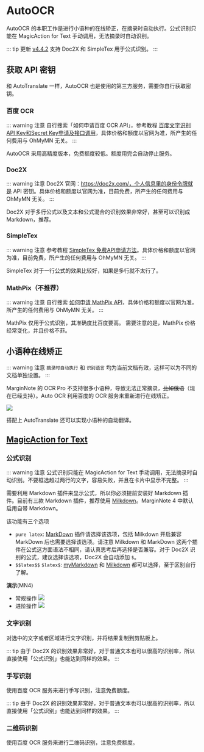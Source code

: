 # AutoOCR
AutoOCR 的本职工作是进行小语种的在线矫正，在摘录时自动执行。公式识别只能在 MagicAction for Text 手动调用，无法摘录时自动识别。

::: tip 更新
[v4.4.2](/update.md) 支持 Doc2X 和 SimpleTex 用于公式识别。
:::

## 获取 API 密钥
和 AutoTranslate 一样，AutoOCR 也是使用的第三方服务，需要你自行获取密钥。

### 百度 OCR

::: warning 注意
自行搜索「如何申请百度 OCR API」，参考教程 [百度文字识别API Key和Secret Key申请及接口调用](https://www.cnblogs.com/gezp/p/13673229.html)，具体价格和额度以官网为准，所产生的任何费用与 OhMyMN 无关。
:::

AutoOCR 采用高精度版本，免费额度较低。额度用完会自动停止服务。

### Doc2X

::: warning 注意
Doc2X 官网：https://doc2x.com/，个人信息里的身份令牌就是 API 密钥。具体价格和额度以官网为准，目前免费，所产生的任何费用与 OhMyMN 无关。
:::

Doc2X 对于多行公式以及文本和公式混合的识别效果非常好，甚至可以识别成 Markdown，推荐。


### SimpleTex

::: warning 注意
参考教程 [SimpleTex 免费API申请方法](https://getquicker.net/Common/Topics/ViewTopic/24510)。具体价格和额度以官网为准，目前免费，所产生的任何费用与 OhMyMN 无关。
:::

SimpleTex 对于一行公式的效果比较好，如果是多行就不太行了。


### MathPix（不推荐）

::: warning 注意
自行搜索 [如何申请 MathPix API](https://cn.bing.com/search?q=如何申请+MathPix+API)，具体价格和额度以官网为准，所产生的任何费用与 OhMyMN 无关。
:::

MathPix 仅用于公式识别，其准确度比百度要高。 需要注意的是，MathPix 价格经常变化，并且价格不菲。


## 小语种在线矫正

::: warning 注意
`摘录时自动执行` 和 `识别语言` 均为当前文档有效，这样可以为不同的文档单独设置。
:::

MarginNote 的 OCR Pro 不支持很多小语种，导致无法正常摘录，~~比如俄语~~（现在已经支持）。Auto OCR 利用百度的 OCR 服务来重新进行在线矫正。

![](https://testmnbbs.oss-cn-zhangjiakou.aliyuncs.com/pic/20220813094209.gif?x-oss-process=base_webp)

搭配上 AutoTranslate 还可以实现小语种的自动翻译。

## [MagicAction for Text](magicaction4text.md#公式识别)


### 公式识别
::: warning 注意
公式识别只能在 MagicAction for Text 手动调用，无法摘录时自动识别。不要框选超过两行的文字，容易失败，并且在卡片中显示不完整。
:::

需要利用 Markdown 插件来显示公式，所以你必须提前安装好 Markdown 插件。目前有三款 Markdown 插件，推荐使用 [Milkdown](https://bbs.marginnote.cn/t/topic/34772)。MarginNote 4 中默认启用自带 Markdown。

该功能有三个选项
- `pure latex`: [MarkDown](https://bbs.marginnote.cn/t/topic/7280/124) 插件请选择该选项，包括 Milkdown 开启兼容 MarkDown 后也需要选择该选项。请注意 Milkdown 和 MarkDown 这两个插件在公式这方面语法不相同，请认真思考后再选择是否兼容。对于 Doc2X 识别的公式，建议选择该选项，Doc2X 会自动添加 `$`。
- `$$latex$$` `$latex$`: [myMarkdown](https://bbs.marginnote.cn/t/topic/13635) 和 [Milkdown](https://bbs.marginnote.cn/t/topic/34772) 都可以选择，至于区别自行了解。

**演示**(MN4)
- 常规操作
![](https://testmnbbs.oss-cn-zhangjiakou.aliyuncs.com/pic/20240520111543_rec_.gif?x-oss-process=base_webp)
- 进阶操作
![](https://testmnbbs.oss-cn-zhangjiakou.aliyuncs.com/pic/20240520112449_rec_.gif?x-oss-process=base_webp)
### 文字识别

对选中的文字或者区域进行文字识别，并将结果复制到剪贴板上。

::: tip
由于 Doc2X 的识别效果非常好，对于普通文本也可以很高的识别率，所以直接使用「公式识别」也能达到同样的效果。
:::

### 手写识别

使用百度 OCR 服务来进行手写识别，注意免费额度。

::: tip
由于 Doc2X 的识别效果非常好，对于普通文本也可以很高的识别率，所以直接使用「公式识别」也能达到同样的效果。
:::

### 二维码识别

使用百度 OCR 服务来进行二维码识别，注意免费额度。